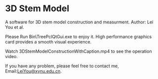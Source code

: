 # 3D Stem Model 
A software for 3D stem model construction and measurment.
Author: Lei You et al.

Please Run Bin\TreePclQtGui.exe to enjoy it. 
High performance graphics card provides a smooth visual experience.

Watch 3DStemModelConstructionWithCaption.mp4 to see the operation video.

If you have any problem, please feel free to contact me, Email:LeiYou@xynu.edu.cn.

